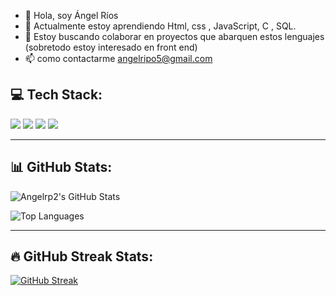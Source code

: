 - 👋 Hola, soy Ángel Ríos
- 🌱 Actualmente estoy aprendiendo Html, css ,       JavaScript, C , SQL.
- 💞️ Estoy buscando colaborar en proyectos que       abarquen estos lenguajes (sobretodo estoy       interesado en front end)
- 📫 como contactarme angelripo5@gmail.com

## 💻 Tech Stack:

<p align="left">
  <img src="https://img.shields.io/badge/C%2B%2B-00599C?style=for-the-badge&logo=c%2B%2B&logoColor=white"/>
  <img src="https://img.shields.io/badge/JAVASCRIPT-F7DF1E?style=for-the-badge&logo=javascript&logoColor=black"/>
  <img src="https://img.shields.io/badge/HTML5-E34F26?style=for-the-badge&logo=html5&logoColor=white"/>
  <img src="https://img.shields.io/badge/CSS3-1572B6?style=for-the-badge&logo=css3&logoColor=white"/>
</p>

---

## 📊 GitHub Stats:

![Angelrp2's GitHub Stats](https://github-readme-stats.vercel.app/api?username=Angelrp2&show_icons=true&theme=default)

![Top Languages](https://github-readme-stats.vercel.app/api/top-langs/?username=Angelrp2&layout=compact&theme=default)

---

## 🔥 GitHub Streak Stats:

[![GitHub Streak](https://streak-stats.demolab.com/?user=Angelrp2&theme=default)](https://git.io/streak-stats)

